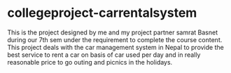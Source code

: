 # collegeproject-carrentalsystem
This is the project designed by me and my project partner samrat Basnet during our 7th sem under the requirement to complete the course content. 
This project deals with the car management system in Nepal to provide the best service to rent a car on basis of car used per day and in really reasonable price to go outing and picnics in the holidays.
